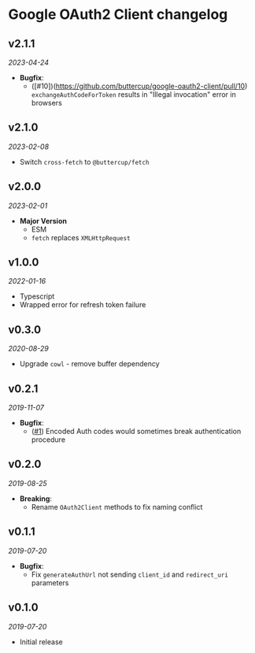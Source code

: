 # Google OAuth2 Client changelog

## v2.1.1
_2023-04-24_

 * **Bugfix**:
   * ([#10])(https://github.com/buttercup/google-oauth2-client/pull/10) `exchangeAuthCodeForToken` results in "Illegal invocation" error in browsers

## v2.1.0
_2023-02-08_

 * Switch `cross-fetch` to `@buttercup/fetch`

## v2.0.0
_2023-02-01_

 * **Major Version**
   * ESM
   * `fetch` replaces `XMLHttpRequest`

## v1.0.0
_2022-01-16_

 * Typescript
 * Wrapped error for refresh token failure

## v0.3.0
_2020-08-29_

 * Upgrade `cowl` - remove buffer dependency

## v0.2.1
_2019-11-07_

 * **Bugfix**:
   * ([#1](https://github.com/buttercup/google-oauth2-client/pull/1)) Encoded Auth codes would sometimes break authentication procedure

## v0.2.0
_2019-08-25_

 * **Breaking**:
   * Rename `OAuth2Client` methods to fix naming conflict

## v0.1.1
_2019-07-20_

 * **Bugfix**:
   * Fix `generateAuthUrl` not sending `client_id` and `redirect_uri` parameters

## v0.1.0
_2019-07-20_

 * Initial release
